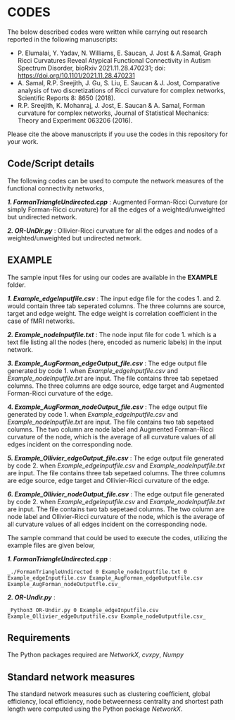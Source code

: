 # CODES
The below described codes were written while carrying out research reported in the following manuscripts:
* P. Elumalai, Y. Yadav, N. Williams, E. Saucan, J. Jost & A.Samal, Graph Ricci Curvatures Reveal Atypical Functional Connectivity in Autism Spectrum Disorder,  bioRxiv 2021.11.28.470231; doi: https://doi.org/10.1101/2021.11.28.470231
* A. Samal, R.P. Sreejith, J. Gu, S. Liu, E. Saucan & J. Jost, Comparative analysis of two discretizations of Ricci curvature for complex networks, Scientific Reports 8: 8650 (2018).
* R.P. Sreejith, K. Mohanraj, J. Jost, E. Saucan & A. Samal, Forman curvature for complex networks, Journal of Statistical Mechanics: Theory and Experiment 063206 (2016).

Please cite the above manuscripts if you use the codes in this repository for your work.

## Code/Script details

The following codes can be used to compute the network measures of the functional connectivity networks,

_**1. FormanTriangleUndirected.cpp**_ : Augmented Forman-Ricci Curvature (or simply Forman-Ricci curvature) for all the edges of a weighted/unweighted but undirected network.

_**2. OR-UnDir.py**_ : Ollivier-Ricci curvature for all the edges and nodes of a weighted/unweighted but undirected network.

## EXAMPLE

The sample input files for using our codes are available in the **EXAMPLE** folder.

_**1. Example_edgeInputfile.csv**_ : The input edge file for the codes 1. and 2. would contain three tab seperated columns. The three columns are source, target and edge weight. The edge weight is correlation coefficient in the case of fMRI networks.

_**2. Example_nodeInputfile.txt**_ : The node input file for code 1. which is a text file listing all the nodes (here, encoded as numeric labels) in the input network.

_**3. Example_AugForman_edgeOutput_file.csv**_ : The edge output file generated by code 1. when _Example_edgeInputfile.csv_ and _Example_nodeInputfile.txt_ are input. The file contains three tab sepetaed columns. The three columns are edge source, edge target and Augmented Forman-Ricci curvature of the edge.

_**4. Example_AugForman_nodeOutput_file.csv**_ : The edge output file generated by code 1. when _Example_edgeInputfile.csv_ and _Example_nodeInputfile.txt_ are input. The file contains two tab sepetaed columns. The two column are node label and Augmented Forman-Ricci curvature of the node, which is the average of all curvature values of all edges incident on the corresponding node.

_**5. Example_Ollivier_edgeOutput_file.csv**_ : The edge output file generated by code 2. when _Example_edgeInputfile.csv_ and _Example_nodeInputfile.txt_ are input. The file contains three tab sepetaed columns. The three columns are edge source, edge target and Ollivier-Ricci curvature of the edge.

_**6. Example_Ollivier_nodeOutput_file.csv**_ : The edge output file generated by code 2. when _Example_edgeInputfile.csv_ and _Example_nodeInputfile.txt_ are input. The file contains two tab sepetaed columns. The two column are node label and Ollivier-Ricci curvature of the node, which is the average of all curvature values of all edges incident on the corresponding node.

The sample command that could be used to execute the codes, utilizing the example files are given below,

_**1. FormanTriangleUndirected.cpp**_ : 

    _./FormanTriangleUndirected 0 Example_nodeInputfile.txt 0 Example_edgeInputfile.csv Example_AugForman_edgeOutputfile.csv Example_AugForman_nodeOutputfle.csv_

_**2. OR-Undir.py**_ : 

    _Python3 OR-Undir.py 0 Example_edgeInputfile.csv Example_Ollivier_edgeOutputfile.csv Example_nodeOutputfile.csv_

## Requirements

The Python packages required are _NetworkX_, _cvxpy_, _Numpy_

## Standard network measures
The standard network measures such as clustering coefficient, global efficiency, local efficiency, node betweenness centrality and shortest path length were computed using the Python package _NetworkX_.

